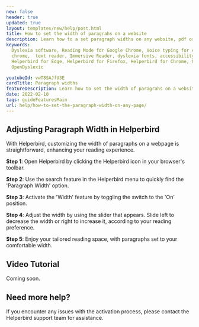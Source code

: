 ```yaml
---
new: false
header: true
updated: true
layout: templates/new/help/post.html
title: How to set the width of paragrahs on a website
description: Learn how to a set paragraph widths on any website, pdf or app.
keywords:
  Dyslexia software, Reading Mode for Google Chrome, Voice typing for chrome, Text to speech for
  chrome,  text reader, Immersive Reader, dyslexia fonts, accessibility software, dyslexia software,
  Helperbird for Edge, Helperbird for Firefox, Helperbird for Chrome, Opendyslexic for Chrome,
  OpenDyslexic

youtubeId: vwT8SAJfU3E
cardTitle: Paragraph widths
featureDescription: Learn how to set the width of paragrahs on a website
date: 2022-02-10
tags: guideFeaturesMain
url: help/how-to-set-the-paragraph-width-on-any-page/
---
```



## Adjusting Paragraph Width in Helperbird

With Helperbird, customizing the width of paragraphs on a webpage is straightforward, enhancing your reading experience.

**Step 1**: Open Helperbird by clicking the Helperbird icon in your browser's toolbar.

**Step 2**: Use the search feature in the Helperbird menu to quickly find the 'Paragraph Width' option.

**Step 3**: Activate the 'Width' feature by toggling the switch to the 'On' position.

**Step 4**: Adjust the width by using the slider that appears. Slide left to decrease the width or right to increase it, according to your reading preference.

**Step 5**: Enjoy your tailored reading space, with paragraphs set to your comfortable width.

## Video Tutorial

Coming soon.



## Need more help?

If you encounter any issues with the activation process, please contact the Helperbird support team for assistance.

